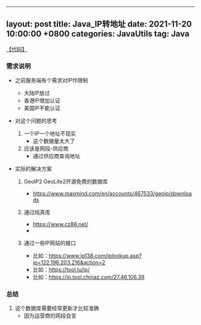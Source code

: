 
---
layout: post
title: Java_IP转地址
date: 2021-11-20 10:00:00 +0800
categories: JavaUtils
tag: Java
---

[【代码】](https://github.com/louishwh/java-utils.git)

### 需求说明
- 之前服务端有个需求对IP作限制
	- 大陆IP放过
	- 香港IP增加认证
	- 美国IP不能认证

- 对这个问题的思考
	1. 一个IP一个地址不现实
		- 这个数据量太大了
	2. 应该是网段-供应商
		- 通过供应商查询地址

- 实际的解决方案
	1. GeoIP2 GeoLite2开源免费的数据库
		- https://www.maxmind.com/en/accounts/467533/geoip/downloads

	2. 通过纯真库
		- https://www.cz88.net/
		- 
	3. 通过一些IP网站的接口
		- 比如：https://www.ip138.com/iplookup.asp?ip=122.196.203.216&action=2
		- 比如：https://tool.lu/ip/
		- 比如：https://ip.tool.chinaz.com/27.46.106.39


### 总结

1. 这个数据库需要经常更新才比较准确
	- 因为运营商的网段会变
